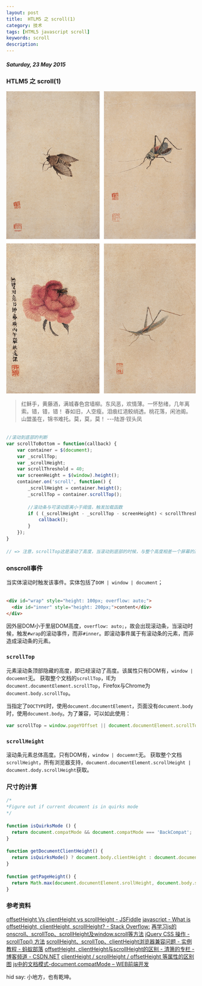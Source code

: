 ```yaml
---
layout: post
title:  HTLM5 之 scroll(1)
category: 技术
tags: [HTML5 javascript scroll]
keywords: scroll
description: 
---
```


##### Saturday, 23 May 2015

### HTLM5 之 scroll(1)

![齐白石](/../../assets/img/tech/2015/qibaishi_5.jpg)

> 红稣手，黄藤酒，满城春色宫墙柳。东风恶，欢情薄。一怀愁绪，几年离索。错，错，错！
春如旧，人空瘦。泪痕红浥鲛绡透。桃花落，闲池阁。山盟虽在，锦书难托。莫，莫，莫！
---陆游·钗头凤

````javascript

//滚动到底部的判断
var scrollToBottom = function(callback) {
	var container = $(document);
	var _scrollTop;
	var _scrollHeight;
	var scrollThreshold = 40;
	var screenHeight = $(window).height();
	container.on('scroll', function() {
		_scrollHeight = container.height();
		_scrollTop = container.scrollTop();

		//滚动条与可滚动距离小于阈值，触发加载函数
		if ( (_scrollHeight - _scrollTop - screenHeight) < scrollThreshold ) {
			callback();
		}
	});
}

// => 注意，scrollTop这是滚动了高度，当滚动到底部的时候，与整个高度相差一个屏幕的高度； 
````

### onscroll事件

当实体滚动时触发该事件。实体包括了`DOM | window | document`；

````html

<div id="wrap" style="height: 100px; overflow: auto;">
  <div id="inner" style="height: 200px;">content</div>
</div>


````

因外层DOM小于里层DOM高度，`overflow: auto;`，故会出现滚动条，当滚动时候，触发`#wrap`的滚动事件，而非`#inner`。即滚动事件属于有滚动条的元素，而非造成滚动条的元素。


### `scrollTop`

元素滚动条顶部隐藏的高度，即已经滚动了高度。该属性只有DOM有，`window | docuemnt`无。
获取整个文档的`scrollTop`，IE为`document.documentElement.scrollTop`，Firefox与Chrome为`document.body.scrollTop`。

当指定了`DOCTYPE`时，使用`document.documentElement`，页面没有`document.body`时，使用`document.body`。为了兼容，可以如此使用：

````javascript
var scrollTop = window.pageYOffset || document.documentElement.scrollTop || document.body.scrollTop || 0;

````

### `scrollHeight`

滚动条元素总体高度。只有DOM有，`window | docuemnt`无。
获取整个文档`scrollHeight`，所有浏览器支持，`document.documentElement.scrollHeight | document.dody.scrollHeight`获取。

### 尺寸的计算

````javascript
/*
*Figure out if current document is in quirks mode
*/

function isQuirksMode () {
  return document.compatMode && document.compatMode === 'BackCompat';
}

function getDocumentClientHeight() {
  return isQuirksMode() ? document.body.clientHeight : document.documentElement.clientHeight;
}

function getPageHeight() {
  return Math.max(document.documentElement.srollHeight, document.body.scrollHeight);
}
````



### 参考资料
[offsetHeight Vs clientHeight vs scrollHeight - JSFiddle](http://jsfiddle.net/shibualexis/yVhgM/3/)
[javascript - What is offsetHeight, clientHeight, scrollHeight? - Stack Overflow:](http://stackoverflow.com/questions/22675126/what-is-offsetheight-clientheight-scrollheight)
[再学习js的onscroll、scrollTop、scrollHeight及window.scroll等方法](http://www.cnblogs.com/woohblog/archive/2012/11/15/2771481.html)
[jQuery CSS 操作 - scrollTop() 方法](http://www.w3school.com.cn/jquery/css_scrolltop.asp)
[scrollHeight、scrollTop、clientHeight浏览器兼容问题 - 实例教程 - 蚂蚁部落](http://www.softwhy.com/forum.php?mod=viewthread&tid=17533)
[offsetHeight, clientHeight与scrollHeight的区别 - 清箫的专栏 - 博客频道 - CSDN.NET](http://blog.csdn.net/woxueliuyun/article/details/8638427)
[clientHeight / scrollHeight / offsetHeight 等属性的区别图](http://www.cnblogs.com/dragonstreak_1/archive/2011/10/29/2228615.html)
[js中的文档模式-document.compatMode – WEB前端开发 ](http://www.css88.com/archives/1767)

hid say: 小地方，也有乾坤。

